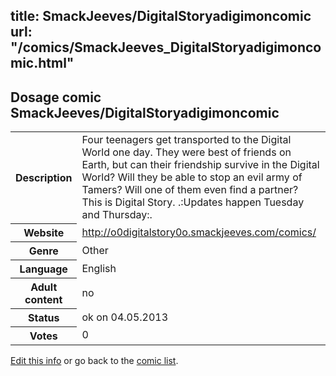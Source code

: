 title: SmackJeeves/DigitalStoryadigimoncomic
url: "/comics/SmackJeeves_DigitalStoryadigimoncomic.html"
---
Dosage comic SmackJeeves/DigitalStoryadigimoncomic
-----------------------------------------

<p id="msg"></p>
<script type="text/javascript">
if (window.location.search === '?edit_info_mail=sent_ok') {
  var elem = document.getElementById("msg");
  elem.innerHTML = 'Edited information sucessfully sent for review, which is usually done daily. Thanks!';
  elem.className = 'ok';
}
</script>
<table class="comicinfo">
<tr>
<th>Description</th><td>Four teenagers get transported to the Digital World one day. They were best of friends on Earth, but can their friendship survive in the Digital World? Will they be able to stop an evil army of Tamers? Will one of them even find a partner? This is Digital Story. .:Updates happen Tuesday and Thursday:.</td>
</tr>
<tr>
<th>Website</th><td><a href="http://o0digitalstory0o.smackjeeves.com/comics/">http://o0digitalstory0o.smackjeeves.com/comics/</a></td>
</tr>
<tr>
<th>Genre</th><td>Other</td>
</tr>
<tr>
<th>Language</th><td>English</td>
</tr>
<tr>
<th>Adult content</th><td>no</td>
</tr>
<tr>
<th>Status</th><td>ok on 04.05.2013</td>
</tr>
<tr>
<th>Votes</th><td>0</td>
</tr>
</table>

[Edit this info](SmackJeeves_DigitalStoryadigimoncomic_edit.html) or go back to the [comic list](../comic-index.html).
